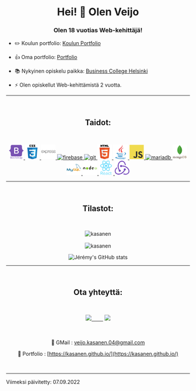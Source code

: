 <h1 align="center">Hei! 👋 Olen Veijo</h1>
<h3 align="center">Olen 18 vuotias Web-kehittäjä!</h3>

- ✏️ Koulun portfolio: [Koulun Portfolio](https://public.bc.fi/s2000971/portfolio/)

- 👍 Oma portfolio: [Portfolio](https://kasanen.github.io/)

- 📚 Nykyinen opiskelu paikka: [Business College Helsinki](https://www.bc.fi/)

- ⚡ Olen opiskellut Web-kehittämistä 2 vuotta.

<hr>

<br><h2 align="center">Taidot:</h2><br>

<p align="center"> <a href="https://getbootstrap.com" target="_blank" rel="noreferrer"> <img src="https://raw.githubusercontent.com/devicons/devicon/master/icons/bootstrap/bootstrap-plain-wordmark.svg" alt="bootstrap" width="40" height="40"/> </a> <a href="https://www.w3schools.com/css/" target="_blank" rel="noreferrer"> <img src="https://raw.githubusercontent.com/devicons/devicon/master/icons/css3/css3-original-wordmark.svg" alt="css3" width="40" height="40"/> </a> <a href="https://expressjs.com" target="_blank" rel="noreferrer"> <img src="https://raw.githubusercontent.com/devicons/devicon/master/icons/express/express-original-wordmark.svg" alt="express" width="40" height="40"/> </a> <a href="https://firebase.google.com/" target="_blank" rel="noreferrer"> <img src="https://www.vectorlogo.zone/logos/firebase/firebase-icon.svg" alt="firebase" width="40" height="40"/> </a> <a href="https://git-scm.com/" target="_blank" rel="noreferrer"> <img src="https://www.vectorlogo.zone/logos/git-scm/git-scm-icon.svg" alt="git" width="40" height="40"/> </a> <a href="https://www.w3.org/html/" target="_blank" rel="noreferrer"> <img src="https://raw.githubusercontent.com/devicons/devicon/master/icons/html5/html5-original-wordmark.svg" alt="html5" width="40" height="40"/> </a> <a href="https://www.java.com" target="_blank" rel="noreferrer"> <img src="https://raw.githubusercontent.com/devicons/devicon/master/icons/java/java-original.svg" alt="java" width="40" height="40"/> </a> <a href="https://developer.mozilla.org/en-US/docs/Web/JavaScript" target="_blank" rel="noreferrer"> <img src="https://raw.githubusercontent.com/devicons/devicon/master/icons/javascript/javascript-original.svg" alt="javascript" width="40" height="40"/> </a> <a href="https://mariadb.org/" target="_blank" rel="noreferrer"> <img src="https://www.vectorlogo.zone/logos/mariadb/mariadb-icon.svg" alt="mariadb" width="40" height="40"/> </a> <a href="https://www.mongodb.com/" target="_blank" rel="noreferrer"> <img src="https://raw.githubusercontent.com/devicons/devicon/master/icons/mongodb/mongodb-original-wordmark.svg" alt="mongodb" width="40" height="40"/> </a> <a href="https://www.mysql.com/" target="_blank" rel="noreferrer"> <img src="https://raw.githubusercontent.com/devicons/devicon/master/icons/mysql/mysql-original-wordmark.svg" alt="mysql" width="40" height="40"/> </a> <a href="https://nodejs.org" target="_blank" rel="noreferrer"> <img src="https://raw.githubusercontent.com/devicons/devicon/master/icons/nodejs/nodejs-original-wordmark.svg" alt="nodejs" width="40" height="40"/> </a> <a href="https://reactjs.org/" target="_blank" rel="noreferrer"> <img src="https://raw.githubusercontent.com/devicons/devicon/master/icons/react/react-original-wordmark.svg" alt="react" width="40" height="40"/> </a> <a href="https://redux.js.org" target="_blank" rel="noreferrer"> <img src="https://raw.githubusercontent.com/devicons/devicon/master/icons/redux/redux-original.svg" alt="redux" width="40" height="40"/> </a> </p>

<hr>

<br><h2 align="center">Tilastot:</h2><br>

<div align="center">

<p align="center"> <img src="https://komarev.com/ghpvc/?username=kasanen&label=Katselukertaa&color=63b42d&style=flat-square" alt="kasanen" /> </p>

<p><img align="center" src="https://github-readme-stats.vercel.app/api/top-langs?username=kasanen&show_icons=true&title_color=ffffff&text_color=6b707b&bg_color=0d1117&locale=en&layout=compact" alt="kasanen" /></p>

![Jérémy's GitHub stats](https://github-readme-stats.vercel.app/api?username=kasanen&count_private=true&show_icons=true&theme=dark&hide=issues)

<hr>  
  
</div>

<br><h2 align="center">Ota yhteyttä:</h2><br>

<div align="center">
<a href="https://www.linkedin.com/in/veijo-kasanen-254a43236/"><img src="https://img.shields.io/badge/-LinkedIn-0a66c2?style=for-the-badge&logo=linkedin&logoColor=fff&labelColor=282828">&nbsp;&nbsp;&nbsp;&nbsp;&nbsp;&nbsp;&nbsp;&nbsp;</a>
<a href="https://github.com/kasanen"><img src="https://img.shields.io/badge/-Github-f0f6fc?style=for-the-badge&logo=github&logoColor=fff&labelColor=282828"></a>

<br><br>
📧 GMail : veijo.kasanen.04@gmail.com

🔗 Portfolio : [https://kasanen.github.io/](https://kasanen.github.io/)

</div><br>

---

Viimeksi päivitetty: 07.09.2022
